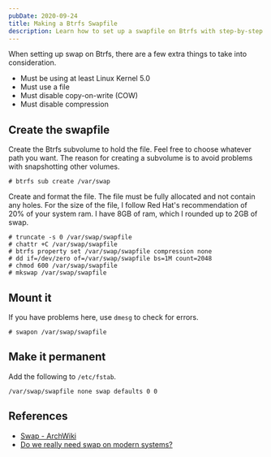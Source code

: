 ```yaml
---
pubDate: 2020-09-24
title: Making a Btrfs Swapfile
description: Learn how to set up a swapfile on Btrfs with step-by-step instructions.
---
```


When setting up swap on Btrfs, there are a few extra things to take into consideration.

* Must be using at least Linux Kernel 5.0
* Must use a file
* Must disable copy-on-write (COW)
* Must disable compression

## Create the swapfile

Create the Btrfs subvolume to hold the file.
Feel free to choose whatever path you want.
The reason for creating a subvolume is to avoid problems with snapshotting other volumes.

```
# btrfs sub create /var/swap
```

Create and format the file.
The file must be fully allocated and not contain any holes.
For the size of the file, I follow Red Hat's recommendation of 20% of your system ram.
I have 8GB of ram, which I rounded up to 2GB of swap.

```
# truncate -s 0 /var/swap/swapfile
# chattr +C /var/swap/swapfile
# btrfs property set /var/swap/swapfile compression none
# dd if=/dev/zero of=/var/swap/swapfile bs=1M count=2048
# chmod 600 /var/swap/swapfile
# mkswap /var/swap/swapfile
```

## Mount it

If you have problems here, use `dmesg` to check for errors.

```
# swapon /var/swap/swapfile
```

## Make it permanent

Add the following to `/etc/fstab`.

```
/var/swap/swapfile none swap defaults 0 0
```

## References

* [Swap - ArchWiki](https://wiki.archlinux.org/index.php/swap)
* [Do we really need swap on modern systems?](https://www.redhat.com/en/blog/do-we-really-need-swap-modern-systems)
